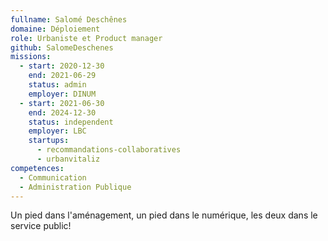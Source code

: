 ```yaml
---
fullname: Salomé Deschênes
domaine: Déploiement
role: Urbaniste et Product manager
github: SalomeDeschenes
missions:
  - start: 2020-12-30
    end: 2021-06-29
    status: admin
    employer: DINUM
  - start: 2021-06-30
    end: 2024-12-30
    status: independent
    employer: LBC
    startups:
      - recommandations-collaboratives
      - urbanvitaliz
competences:
  - Communication
  - Administration Publique
---
```

Un pied dans l'aménagement, un pied dans le numérique, les deux dans le service public!